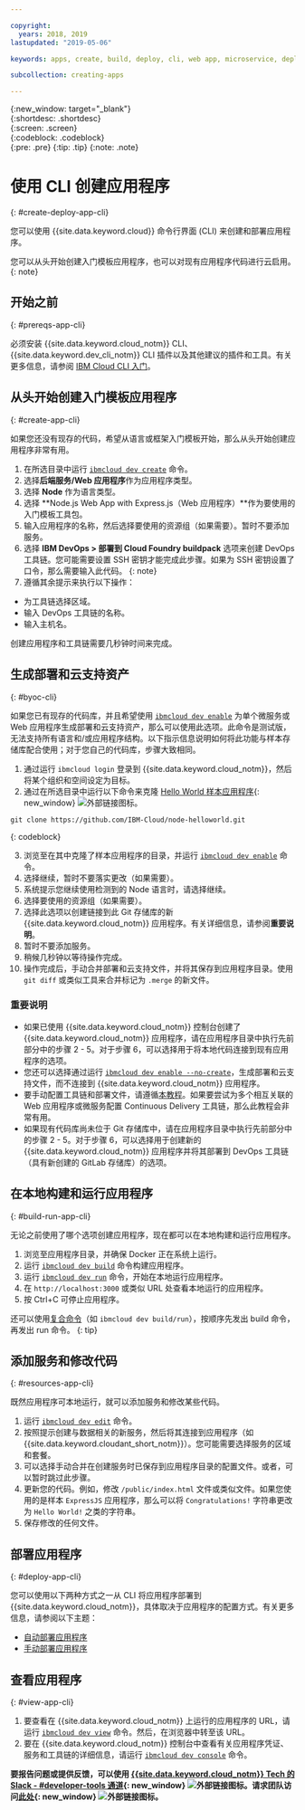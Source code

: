 ```yaml
---

copyright:
  years: 2018, 2019
lastupdated: "2019-05-06"

keywords: apps, create, build, deploy, cli, web app, microservice, deploy cli, build app local, developer tools, ibmcloud dev create

subcollection: creating-apps

---
```


{:new_window: target="_blank"}  
{:shortdesc: .shortdesc}  
{:screen: .screen}  
{:codeblock: .codeblock}  
{:pre: .pre}
{:tip: .tip}
{:note: .note}

# 使用 CLI 创建应用程序
{: #create-deploy-app-cli}

您可以使用 {{site.data.keyword.cloud}} 命令行界面 (CLI) 来创建和部署应用程序。 

您可以从头开始创建入门模板应用程序，也可以对现有应用程序代码进行云启用。
{: note}

## 开始之前
{: #prereqs-app-cli}

必须安装 {{site.data.keyword.cloud_notm}} CLI、{{site.data.keyword.dev_cli_notm}} CLI 插件以及其他建议的插件和工具。有关更多信息，请参阅 [IBM Cloud CLI 入门](/docs/cli?topic=cloud-cli-ibmcloud-cli)。 

## 从头开始创建入门模板应用程序
{: #create-app-cli}

如果您还没有现存的代码，希望从语言或框架入门模板开始，那么从头开始创建应用程序非常有用。

1. 在所选目录中运行 [`ibmcloud dev create`](/docs/cli/idt?topic=cloud-cli-idt-cli#create) 命令。
2. 选择**后端服务/Web 应用程序**作为应用程序类型。
3. 选择 **Node** 作为语言类型。
4. 选择 **Node.js Web App with Express.js（Web 应用程序）**作为要使用的入门模板工具包。
5. 输入应用程序的名称，然后选择要使用的资源组（如果需要）。暂时不要添加服务。
6. 选择 **IBM DevOps > 部署到 Cloud Foundry buildpack** 选项来创建 DevOps 工具链。您可能需要设置 SSH 密钥才能完成此步骤。如果为 SSH 密钥设置了口令，那么需要输入此代码。
  {: note}
7. 遵循其余提示来执行以下操作：
  * 为工具链选择区域。
  * 输入 DevOps 工具链的名称。
  * 输入主机名。

创建应用程序和工具链需要几秒钟时间来完成。

## 生成部署和云支持资产
{: #byoc-cli}

如果您已有现存的代码库，并且希望使用 [`ibmcloud dev enable`](/docs/cli/idt?topic=cloud-cli-idt-cli#enable) 为单个微服务或 Web 应用程序生成部署和云支持资产，那么可以使用此选项。此命令是测试版，无法支持所有语言和/或应用程序结构。以下指示信息说明如何将此功能与样本存储库配合使用；对于您自己的代码库，步骤大致相同。

1. 通过运行 `ibmcloud login` 登录到 {{site.data.keyword.cloud_notm}}，然后将某个组织和空间设定为目标。
2. 通过在所选目录中运行以下命令来克隆 [Hello World 样本应用程序](https://github.com/IBM-Cloud/node-helloworld){: new_window} ![外部链接图标](../icons/launch-glyph.svg "外部链接图标")。

  ```
  git clone https://github.com/IBM-Cloud/node-helloworld.git
  ```
  {: codeblock}

3. 浏览至在其中克隆了样本应用程序的目录，并运行 [`ibmcloud dev enable`](/docs/cli/idt?topic=cloud-cli-idt-cli#enable) 命令。
4. 选择继续，暂时不要落实更改（如果需要）。
5. 系统提示您继续使用检测到的 Node 语言时，请选择继续。
6. 选择要使用的资源组（如果需要）。 
7. 选择此选项以创建链接到此 Git 存储库的新 {{site.data.keyword.cloud_notm}} 应用程序。有关详细信息，请参阅**重要说明**。
8. 暂时不要添加服务。
9. 稍候几秒钟以等待操作完成。 
10. 操作完成后，手动合并部署和云支持文件，并将其保存到应用程序目录。使用 `git diff` 或类似工具来合并标记为 `.merge` 的新文件。

### 重要说明
 - 如果已使用 {{site.data.keyword.cloud_notm}} 控制台创建了 {{site.data.keyword.cloud_notm}} 应用程序，请在应用程序目录中执行先前部分中的步骤 2 - 5。对于步骤 6，可以选择用于将本地代码连接到现有应用程序的选项。
 - 您还可以选择通过运行 [`ibmcloud dev enable --no-create`](/docs/cli/idt?topic=cloud-cli-idt-cli#enable)，生成部署和云支持文件，而不连接到 {{site.data.keyword.cloud_notm}} 应用程序。
 - 要手动配置工具链和部署文件，请遵循[本教程](/docs/apps/tutorials?topic=creating-apps-tutorial-byoc-kube)。如果要尝试为多个相互关联的 Web 应用程序或微服务配置 Continuous Delivery 工具链，那么此教程会非常有用。
 - 如果现有代码库尚未位于 Git 存储库中，请在应用程序目录中执行先前部分中的步骤 2 - 5。对于步骤 6，可以选择用于创建新的 {{site.data.keyword.cloud_notm}} 应用程序并将其部署到 DevOps 工具链（具有新创建的 GitLab 存储库）的选项。

## 在本地构建和运行应用程序
{: #build-run-app-cli}

无论之前使用了哪个选项创建应用程序，现在都可以在本地构建和运行应用程序。

1. 浏览至应用程序目录，并确保 Docker 正在系统上运行。
2. 运行 [`ibmcloud dev build`](/docs/cli/idt?topic=cloud-cli-idt-cli#build) 命令构建应用程序。
3. 运行 [`ibmcloud dev run`](/docs/cli/idt?topic=cloud-cli-idt-cli#run) 命令，开始在本地运行应用程序。
4. 在 `http://localhost:3000` 或类似 URL 处查看本地运行的应用程序。
5. 按 Ctrl+C 可停止应用程序。

还可以使用[复合命令](/docs/cli/idt?topic=cloud-cli-idt-cli#compound)（如 `ibmcloud dev build/run`），按顺序先发出 build 命令，再发出 run 命令。
{: tip}

## 添加服务和修改代码
{: #resources-app-cli}

既然应用程序可本地运行，就可以添加服务和修改某些代码。 

1. 运行 [`ibmcloud dev edit`](/docs/cli/idt?topic=cloud-cli-idt-cli#edit) 命令。
2. 按照提示创建与数据相关的新服务，然后将其连接到应用程序（如 {{site.data.keyword.cloudant_short_notm}}）。您可能需要选择服务的区域和套餐。
3. 可以选择手动合并在创建服务时已保存到应用程序目录的配置文件。或者，可以暂时跳过此步骤。
4. 更新您的代码。例如，修改 `/public/index.html` 文件或类似文件。如果您使用的是样本 `ExpressJS` 应用程序，那么可以将 `Congratulations!` 字符串更改为 `Hello World!` 之类的字符串。
5. 保存修改的任何文件。

## 部署应用程序
{: #deploy-app-cli}

您可以使用以下两种方式之一从 CLI 将应用程序部署到 {{site.data.keyword.cloud_notm}}，具体取决于应用程序的配置方式。有关更多信息，请参阅以下主题：

* [自动部署应用程序](/docs/apps?topic=creating-apps-deploy-cli-auto)
* [手动部署应用程序](/docs/apps?topic=creating-apps-deploy-cli-manual)

## 查看应用程序
{: #view-app-cli}

1. 要查看在 {{site.data.keyword.cloud_notm}} 上运行的应用程序的 URL，请运行 [`ibmcloud dev view`](/docs/cli/idt?topic=cloud-cli-idt-cli#view) 命令。然后，在浏览器中转至该 URL。
2. 要在 {{site.data.keyword.cloud_notm}} 控制台中查看有关应用程序凭证、服务和工具链的详细信息，请运行 [`ibmcloud dev console`](/docs/cli/idt?topic=cloud-cli-idt-cli#console) 命令。 

**要报告问题或提供反馈，可以使用 [{{site.data.keyword.cloud_notm}} Tech 的 Slack - #developer-tools 通道](https://ibm-cloud-tech.slack.com/){: new_window} ![外部链接图标](../icons/launch-glyph.svg "外部链接图标")。请求团队访问[此处](https://slack-invite-ibm-cloud-tech.mybluemix.net/){: new_window} ![外部链接图标](../icons/launch-glyph.svg "外部链接图标")。**
